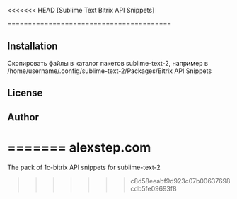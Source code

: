 <<<<<<< HEAD
[Sublime Text Bitrix API Snippets]

========================================

## Installation
Скопировать файлы в каталог пакетов sublime-text-2, например в 
/home/username/.config/sublime-text-2/Packages/Bitrix API Snippets

## License


## Author
=======
alexstep.com
====================

The pack of 1c-bitrix API snippets for sublime-text-2
>>>>>>> c8d58eeabf9d923c07b00637698cdb5fe09693f8
